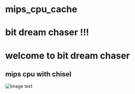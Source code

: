 # mips_cpu_cache
# bit dream chaser !!!
# welcome to bit dream chaser 
## mips cpu with chisel
![Image text](https://github.com/onlyforqiong/mips_cpu_cache.git/picture/tupian.png)
